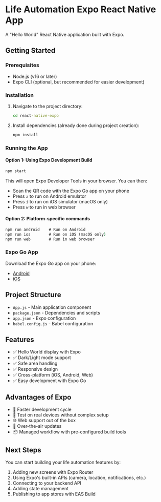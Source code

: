 # Life Automation Expo React Native App

A "Hello World" React Native application built with Expo.

## Getting Started

### Prerequisites
- Node.js (v16 or later)
- Expo CLI (optional, but recommended for easier development)

### Installation

1. Navigate to the project directory:
   ```cmd
   cd react-native-expo
   ```

2. Install dependencies (already done during project creation):
   ```cmd
   npm install
   ```

### Running the App

#### Option 1: Using Expo Development Build
```cmd
npm start
```
This will open Expo Developer Tools in your browser. You can then:
- Scan the QR code with the Expo Go app on your phone
- Press `a` to run on Android emulator
- Press `i` to run on iOS simulator (macOS only)
- Press `w` to run in web browser

#### Option 2: Platform-specific commands
```cmd
npm run android    # Run on Android
npm run ios        # Run on iOS (macOS only)
npm run web        # Run in web browser
```

### Expo Go App
Download the Expo Go app on your phone:
- [Android](https://play.google.com/store/apps/details?id=host.exp.exponent)
- [iOS](https://apps.apple.com/app/expo-go/id982107779)

## Project Structure

- `App.js` - Main application component
- `package.json` - Dependencies and scripts
- `app.json` - Expo configuration
- `babel.config.js` - Babel configuration

## Features

- ✅ Hello World display with Expo
- ✅ Dark/Light mode support
- ✅ Safe area handling
- ✅ Responsive design
- ✅ Cross-platform (iOS, Android, Web)
- ✅ Easy development with Expo Go

## Advantages of Expo

- 🚀 Faster development cycle
- 📱 Test on real devices without complex setup
- 🌐 Web support out of the box
- 🔧 Over-the-air updates
- 📦 Managed workflow with pre-configured build tools

## Next Steps

You can start building your life automation features by:
1. Adding new screens with Expo Router
2. Using Expo's built-in APIs (camera, location, notifications, etc.)
3. Connecting to your backend API
4. Adding state management
5. Publishing to app stores with EAS Build

